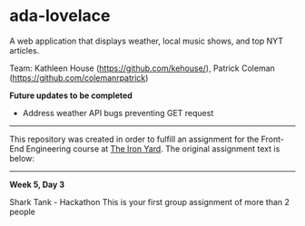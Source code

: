# ada-lovelace
A web application that displays weather, local music shows, and top NYT articles.

Team: Kathleen House (https://github.com/kehouse/), Patrick Coleman (https://github.com/colemanrpatrick)

**Future updates to be completed**
* Address weather API bugs preventing GET request

----------------------------------

This repository was created in order to fulfill an assignment for the Front-End Engineering course at [The Iron Yard](https://www.theironyard.com/locations/charleston.html "The Iron Yard"). The original assignment text is below:

----------------------------------

**Week 5, Day 3**

Shark Tank - Hackathon
This is your first group assignment of more than 2 people
